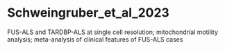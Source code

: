 # Schweingruber_et_al_2023
FUS-ALS and TARDBP-ALS at single cell resolution; mitochondrial motility analysis; meta-analysis of clinical features of FUS-ALS cases
